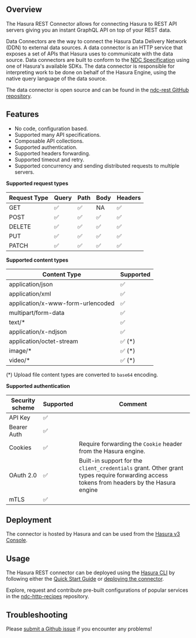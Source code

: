 ## Overview

The Hasura REST Connector allows for connecting Hasura to REST API servers giving you an instant GraphQL API on top of your REST data.

Data Connectors are the way to connect the Hasura Data Delivery Network (DDN) to external data sources. A data connector is an HTTP service that exposes a set of APIs that Hasura uses to communicate with the data source. Data connectors are built to conform to the [NDC Specification](https://hasura.github.io/ndc-spec/overview.html) using one of Hasura's available SDKs. The data connector is responsible for interpreting work to be done on behalf of the Hasura Engine, using the native query language of the data source.

The data connector is open source and can be found in the [ndc-rest GitHub repository](https://github.com/hasura/ndc-rest).

## Features

- No code, configuration based.
- Supported many API specifications.
- Composable API collections.
- Supported authentication.
- Supported headers forwarding.
- Supported timeout and retry.
- Supported concurrency and sending distributed requests to multiple servers.

**Supported request types**

| Request Type | Query | Path | Body | Headers |
| ------------ | ----- | ---- | ---- | ------- |
| GET          | ✅    | ✅   | NA   | ✅      |
| POST         | ✅    | ✅   | ✅   | ✅      |
| DELETE       | ✅    | ✅   | ✅   | ✅      |
| PUT          | ✅    | ✅   | ✅   | ✅      |
| PATCH        | ✅    | ✅   | ✅   | ✅      |

**Supported content types**

| Content Type                      | Supported |
| --------------------------------- | --------- |
| application/json                  | ✅        |
| application/xml                   | ✅        |
| application/x-www-form-urlencoded | ✅        |
| multipart/form-data               | ✅        |
| text/\*                           | ✅        |
| application/x-ndjson              | ✅        |
| application/octet-stream          | ✅ (\*)   |
| image/\*                          | ✅ (\*)   |
| video/\*                          | ✅ (\*)   |

(\*) Upload file content types are converted to `base64` encoding.

**Supported authentication**

| Security scheme | Supported | Comment                                                                                                                                   |
| --------------- | --------- | ----------------------------------------------------------------------------------------------------------------------------------------- |
| API Key         | ✅        |                                                                                                                                           |
| Bearer Auth     | ✅        |                                                                                                                                           |
| Cookies         | ✅        | Require forwarding the `Cookie` header from the Hasura engine.                                                                            |
| OAuth 2.0       | ✅        | Built-in support for the `client_credentials` grant. Other grant types require forwarding access tokens from headers by the Hasura engine |
| mTLS            | ✅        |                                                                                                                                           |

## Deployment

The connector is hosted by Hasura and can be used from the [Hasura v3 Console](https://console.hasura.io).

## Usage

The Hasura REST connector can be deployed using the [Hasura CLI](https://hasura.io/docs/3.0/cli/overview) by following either the [Quick Start Guide](https://hasura.io/docs/3.0/getting-started/overview/) or [deploying the connector](https://hasura.io/docs/3.0/connectors/deployment).

Explore, request and contribute pre-built configurations of popular services in the [ndc-http-recipes](https://github.com/hasura/ndc-http-recipes/tree/main/recipes) repository.

## Troubleshooting

Please [submit a Github issue](https://github.com/hasura/ndc-rest/issues/new)
if you encounter any problems!

